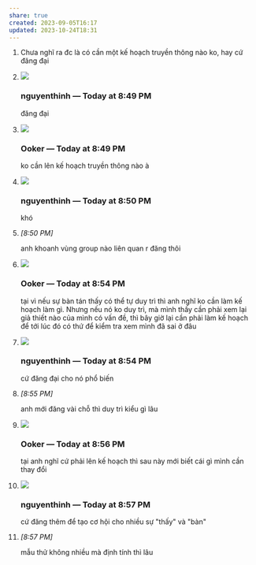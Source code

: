 ```yaml
---
share: true
created: 2023-09-05T16:17
updated: 2023-10-24T18:31
---
```



1. Chưa nghĩ ra đc là có cần một kế hoạch truyền thông nào ko, hay cứ đăng đại
    
2. ![](https://cdn.discordapp.com/avatars/868664862321045524/97b8376ec4095af659c509532d2893df.webp?size=100)
    
    ### nguyenthinh _—_ Today at 8:49 PM
    
    đăng đại
    
3. ![](https://cdn.discordapp.com/avatars/436156162380005377/bebf29800036e95edb61cb534b7b8c4b.webp?size=100)
    
    ### Ooker _—_ Today at 8:49 PM
    
    ko cần lên kế hoạch truyền thông nào à
    
4. ![](https://cdn.discordapp.com/avatars/868664862321045524/97b8376ec4095af659c509532d2893df.webp?size=100)
    
    ### nguyenthinh _—_ Today at 8:50 PM
    
    khó
    
5. _[_8:50 PM_]_
    
    anh khoanh vùng group nào liên quan r đăng thôi
    
6. ![](https://cdn.discordapp.com/avatars/436156162380005377/bebf29800036e95edb61cb534b7b8c4b.webp?size=100)
    
    ### Ooker _—_ Today at 8:54 PM
    
    tại vì nếu sự bàn tán thấy có thể tự duy trì thì anh nghĩ ko cần làm kế hoạch làm gì. Nhưng nếu nó ko duy trì, mà mình thấy cần phải xem lại giả thiết nào của mình có vấn đề, thì bây giờ lại cần phải làm kế hoạch để tới lúc đó có thứ để kiểm tra xem mình đã sai ở đâu
    
7. ![](https://cdn.discordapp.com/avatars/868664862321045524/97b8376ec4095af659c509532d2893df.webp?size=100)
    
    ### nguyenthinh _—_ Today at 8:54 PM
    
    cứ đăng đại cho nó phổ biến
    
8. _[_8:55 PM_]_
    
    anh mới đăng vài chỗ thì duy trì kiểu gì lâu
    
9. ![](https://cdn.discordapp.com/avatars/436156162380005377/bebf29800036e95edb61cb534b7b8c4b.webp?size=100)
    
    ### Ooker _—_ Today at 8:56 PM
    
    tại anh nghĩ cứ phải lên kế hoạch thì sau này mới biết cái gì mình cần thay đổi
    
10. ![](https://cdn.discordapp.com/avatars/868664862321045524/97b8376ec4095af659c509532d2893df.webp?size=100)
    
    ### nguyenthinh _—_ Today at 8:57 PM
    
    cứ đăng thêm để tạo cơ hội cho nhiều sự "thấy" và "bàn"
    
11. _[_8:57 PM_]_
    
    mẫu thử không nhiều mà định tính thì lâu